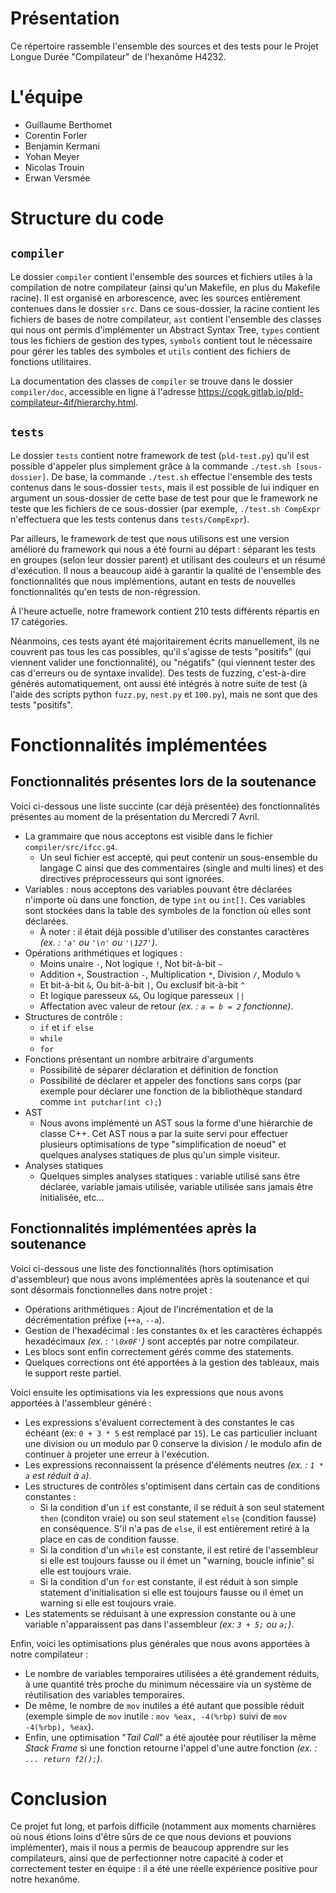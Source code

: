 # Présentation

Ce répertoire rassemble l'ensemble des sources et des tests pour le Projet Longue Durée "Compilateur" de l'hexanôme H4232.

# L'équipe

-   Guillaume Berthomet
-   Corentin Forler
-   Benjamin Kermani
-   Yohan Meyer
-   Nicolas Trouin
-   Erwan Versmée

# Structure du code

## `compiler`

Le dossier `compiler` contient l'ensemble des sources et fichiers utiles à la compilation de notre compilateur (ainsi qu'un Makefile, en plus du Makefile racine). Il est organisé en arborescence, avec les sources entièrement contenues dans le dossier `src`. Dans ce sous-dossier, la racine contient les fichiers de bases de notre compilateur, `ast` contient l'ensemble des classes qui nous ont permis d'implémenter un Abstract Syntax Tree, `types` contient tous les fichiers de gestion des types, `symbols` contient tout le nécessaire pour gérer les tables des symboles et `utils` contient des fichiers de fonctions utilitaires.

La documentation des classes de `compiler` se trouve dans le dossier `compiler/doc`, accessible en ligne à l'adresse <https://cogk.gitlab.io/pld-compilateur-4if/hierarchy.html>.

## `tests`

Le dossier `tests` contient notre framework de test (`pld-test.py`) qu'il est possible d'appeler plus simplement grâce à la commande `./test.sh [sous-dossier]`. De base, la commande `./test.sh` effectue l'ensemble des tests contenus dans le sous-dossier `tests`, mais il est possible de lui indiquer en argument un sous-dossier de cette base de test pour que le framework ne teste que les fichiers de ce sous-dossier (par exemple, `./test.sh CompExpr` n'effectuera que les tests contenus dans `tests/CompExpr`).

Par ailleurs, le framework de test que nous utilisons est une version amélioré du framework qui nous a été fourni au départ : séparant les tests en groupes (selon leur dossier parent) et utilisant des couleurs et un résumé d'exécution. Il nous a beaucoup aidé à garantir la qualité de l'ensemble des fonctionnalités que nous implémentions, autant en tests de nouvelles fonctionnalités qu'en tests de non-régression.

À l'heure actuelle, notre framework contient 210 tests différents répartis en 17 catégories.

Néanmoins, ces tests ayant été majoritairement écrits manuellement, ils ne couvrent pas tous les cas possibles, qu'il s'agisse de tests "positifs" (qui viennent valider une fonctionnalité), ou "négatifs" (qui viennent tester des cas d'erreurs ou de syntaxe invalide). Des tests de fuzzing, c'est-à-dire générés automatiquement, ont aussi été intégrés à notre suite de test (à l'aide des scripts python `fuzz.py`, `nest.py` et `100.py`), mais ne sont que des tests "positifs".

# Fonctionnalités implémentées

## Fonctionnalités présentes lors de la soutenance

Voici ci-dessous une liste succinte (car déjà présentée) des fonctionnalités présentes au moment de la présentation du Mercredi 7 Avril.

-   La grammaire que nous acceptons est visible dans le fichier `compiler/src/ifcc.g4`.
    -   Un seul fichier est accepté, qui peut contenir un sous-ensemble du langage C ainsi que des commentaires (single and multi lines) et des directives préprocesseurs qui sont ignorées.
-   Variables : nous acceptons des variables pouvant être déclarées n'importe où dans une fonction, de type `int` ou `int[]`. Ces variables sont stockées dans la table des symboles de la fonction où elles sont déclarées.
    -   À noter : il était déjà possible d'utiliser des constantes caractères _(ex. : `'a'` ou `'\n'` ou `'\127'`)_.
-   Opérations arithmétiques et logiques :
    -   Moins unaire `-`, Not logique `!`, Not bit-à-bit `~`
    -   Addition `+`, Soustraction `-`, Multiplication `*`, Division `/`, Modulo `%`
    -   Et bit-à-bit `&`, Ou bit-à-bit `|`, Ou exclusif bit-à-bit `^`
    -   Et logique paresseux `&&`, Ou logique paresseux `||`
    -   Affectation avec valeur de retour _(ex. : `a = b = 2` fonctionne)_.
-   Structures de contrôle :
    -   `if` et `if else`
    -   `while`
    -   `for`
-   Fonctions présentant un nombre arbitraire d'arguments
    -   Possibilité de séparer déclaration et définition de fonction
    -   Possibilité de déclarer et appeler des fonctions sans corps (par exemple pour déclarer une fonction de la bibliothèque standard comme `int putchar(int c);`)
-   AST
    -   Nous avons implémenté un AST sous la forme d'une hiérarchie de classe C++. Cet AST nous a par la suite servi pour effectuer plusieurs optimisations de type "simplification de noeud" et quelques analyses statiques de plus qu'un simple visiteur.
-   Analyses statiques
    -   Quelques simples analyses statiques : variable utilisé sans être déclarée, variable jamais utilisée, variable utilisée sans jamais être initialisée, etc...

## Fonctionnalités implémentées après la soutenance

Voici ci-dessous une liste des fonctionnalités (hors optimisation d'assembleur) que nous avons implémentées après la soutenance et qui sont désormais fonctionnelles dans notre projet :

-   Opérations arithmétiques : Ajout de l'incrémentation et de la décrémentation préfixe (`++a`, `--a`).
-   Gestion de l'hexadécimal : les constantes `0x` et les caractères échappés hexadécimaux _(ex. : `'\0x0F'`)_ sont acceptés par notre compilateur.
-   Les blocs sont enfin correctement gérés comme des statements.
-   Quelques corrections ont été apportées à la gestion des tableaux, mais le support reste partiel.

Voici ensuite les optimisations via les expressions que nous avons apportées à l'assembleur généré :

-   Les expressions s'évaluent correctement à des constantes le cas échéant (ex: `0 + 3 * 5` est remplacé par `15`). Le cas particulier incluant une division ou un modulo par 0 conserve la division / le modulo afin de continuer à projeter une erreur à l'exécution.
-   Les expressions reconnaissent la présence d'éléments neutres _(ex. : `1 * a` est réduit à `a`)_.
-   Les structures de contrôles s'optimisent dans certain cas de conditions constantes :
    -   Si la condition d'un `if` est constante, il se réduit à son seul statement `then` (conditon vraie) ou son seul statement `else` (condition fausse) en conséquence. S'il n'a pas de `else`, il est entièrement retiré à la place en cas de condition fausse.
    -   Si la condition d'un `while` est constante, il est retiré de l'assembleur si elle est toujours fausse ou il émet un "warning, boucle infinie" si elle est toujours vraie.
    -   Si la condition d'un `for` est constante, il est réduit à son simple statement d'initialisation si elle est toujours fausse ou il émet un warning si elle est toujours vraie.
-   Les statements se réduisant à une expression constante ou à une variable n'apparaissent pas dans l'assembleur _(ex: `3 + 5;` ou `a;`)_.

Enfin, voici les optimisations plus générales que nous avons apportées à notre compilateur :

-   Le nombre de variables temporaires utilisées a été grandement réduits, à une quantité très proche du minimum nécessaire via un système de réutilisation des variables temporaires.
-   De même, le nombre de `mov` inutiles a été autant que possible réduit (exemple simple de `mov` inutile : `mov %eax, -4(%rbp)` suivi de `mov -4(%rbp), %eax`).
-   Enfin, une optimisation "_Tail Call_" a été ajoutée pour réutiliser la même _Stack Frame_ si une fonction retourne l'appel d'une autre fonction _(ex. : `... return f2();`)_.

# Conclusion

Ce projet fut long, et parfois difficile (notamment aux moments charnières où nous étions loins d'être sûrs de ce que nous devions et pouvions implémenter), mais il nous a permis de beaucoup apprendre sur les compilateurs, ainsi que de perfectionner notre capacité à coder et correctement tester en équipe : il a été une réelle expérience positive pour notre hexanôme.
